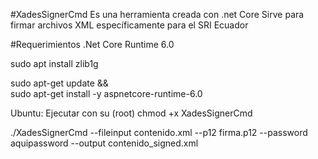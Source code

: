 #XadesSignerCmd
Es una herramienta creada con .net Core
Sirve para firmar archivos XML específicamente para el SRI Ecuador

#Requerimientos
.Net Core Runtime 6.0

sudo apt install zlib1g

sudo apt-get update && \
  sudo apt-get install -y aspnetcore-runtime-6.0


Ubuntu:
    Ejecutar con su (root)
    chmod +x XadesSignerCmd

./XadesSignerCmd --fileinput contenido.xml --p12 firma.p12 --password aquipassword --output contenido_signed.xml